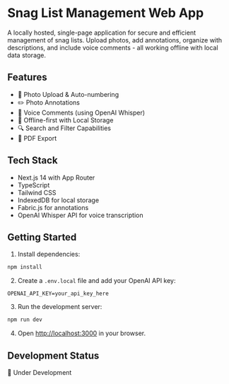 # Snag List Management Web App

A locally hosted, single-page application for secure and efficient management of snag lists. Upload photos, add annotations, organize with descriptions, and include voice comments - all working offline with local data storage.

## Features

- 📸 Photo Upload & Auto-numbering
- ✏️ Photo Annotations
- 🎤 Voice Comments (using OpenAI Whisper)
- 💾 Offline-first with Local Storage
- 🔍 Search and Filter Capabilities
- 📑 PDF Export

## Tech Stack

- Next.js 14 with App Router
- TypeScript
- Tailwind CSS
- IndexedDB for local storage
- Fabric.js for annotations
- OpenAI Whisper API for voice transcription

## Getting Started

1. Install dependencies:
```bash
npm install
```

2. Create a `.env.local` file and add your OpenAI API key:
```
OPENAI_API_KEY=your_api_key_here
```

3. Run the development server:
```bash
npm run dev
```

4. Open [http://localhost:3000](http://localhost:3000) in your browser.

## Development Status

🚧 Under Development 